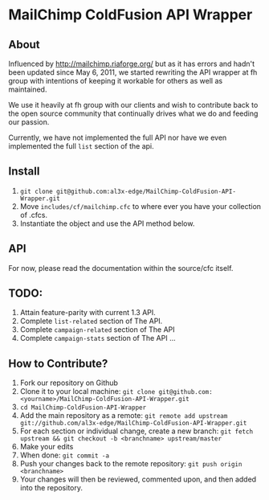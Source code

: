 # MailChimp ColdFusion API Wrapper

## About
Influenced by http://mailchimp.riaforge.org/ but as it has errors and hadn't been updated since May 6, 2011, we started rewriting the API wrapper at fh group with intentions of keeping it workable for others as well as maintained.

We use it heavily at fh group with our clients and wish to contribute back to the open source community that continually drives what we do and feeding our passion.

Currently, we have not implemented the full API nor have we even implemented the full `list` section of the api.

## Install
1. `git clone git@github.com:al3x-edge/MailChimp-ColdFusion-API-Wrapper.git`
2. Move `includes/cf/mailchimp.cfc` to where ever you have your collection of .cfcs.
3. Instantiate the object and use the API method below.

## API
For now, please read the documentation within the source/cfc itself.

## TODO:
1. Attain feature-parity with current 1.3 API.
  1. Complete `list-related` section of The API.
  2. Complete `campaign-related` section of The API
  3. Complete `campaign-stats` section of The API
  ...

## How to Contribute?
1. Fork our repository on Github
2. Clone it to your local machine: `git clone git@github.com:<yourname>/MailChimp-ColdFusion-API-Wrapper.git`
3. `cd MailChimp-ColdFusion-API-Wrapper`
4. Add the main repository as a remote: `git remote add upstream git://github.com/al3x-edge/MailChimp-ColdFusion-API-Wrapper.git`
5. For each section or individual change, create a new branch: `git fetch upstream && git checkout -b <branchname> upstream/master`
6. Make your edits
7. When done: `git commit -a`
8. Push your changes back to the remote repository: `git push origin <branchname>`
9. Your changes will then be reviewed, commented upon, and then added into the repository.